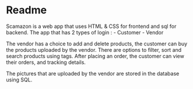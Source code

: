 # Readme

Scamazon is a web app that uses HTML & CSS for frontend and sql for backend. The app that has 2 types of login :
	-	Customer
	-	Vendor

The vendor has a choice to add and delete products, the customer can buy the products uploaded by the vendor.
There are options to filter, sort and search products using tags.
After placing an order, the customer can view their orders, and tracking details.

The pictures that are uploaded by the vendor are stored in the database using SQL. 
